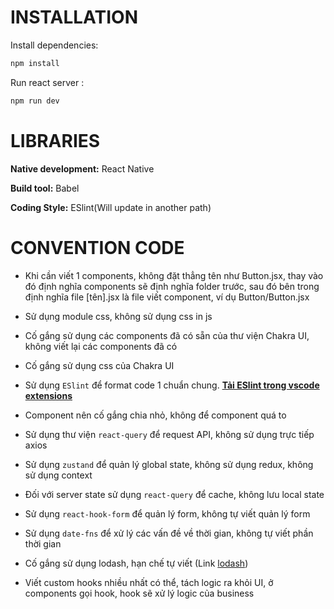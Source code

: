 # INSTALLATION

Install dependencies:
```bash
npm install
```


Run react server :
```bash
npm run dev
```
# LIBRARIES

**Native development:** React Native

**Build tool:** Babel

**Coding Style:** ESlint(Will update in another path)



# CONVENTION CODE

- Khi cần viết 1 components, không đặt thẳng tên như Button.jsx, thay vào đó định nghĩa components sẽ định nghĩa folder trước, sau đó bên trong định nghĩa file [tên].jsx là file viết component, ví dụ Button/Button.jsx
  
- Sử dụng module css, không sử dụng css in js
  
- Cố gắng sử dụng các components đã có sẵn của thư viện Chakra UI, không viết lại các components đã có
  
- Cố gắng sử dụng css của Chakra UI
  
- Sử dụng `ESlint` để format code 1 chuẩn chung. [**Tải ESlint trong vscode extensions**](https://marketplace.visualstudio.com/items?itemName=dbaeumer.vscode-eslint)
  
- Component nên cố gắng chia nhỏ, không để component quá to
  
- Sử dụng thư viện `react-query` để request API, không sử dụng trực tiếp axios
  
- Sử dụng `zustand` để quản lý global state, không sử dụng redux, không sử dụng context
  
- Đối với server state sử dụng `react-query` để cache, không lưu local state
  
- Sử dụng `react-hook-form` để quản lý form, không tự viết quản lý form
  
- Sử dụng `date-fns` để xử lý các vấn đề về thời gian, không tự viết phần thời gian
  
- Cố gắng sử dụng lodash, hạn chế tự viết (Link [lodash](https://lodash.com/))

- Viết custom hooks nhiều nhất có thể, tách logic ra khỏi UI, ở components gọi hook, hook sẽ xử lý logic của business
  
